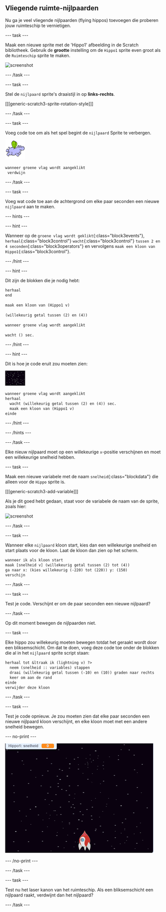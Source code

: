 ## Vliegende ruimte-nijlpaarden

Nu ga je veel vliegende nijlpaarden (flying hippos) toevoegen die proberen jouw ruimteschip te vernietigen.

\--- task \---

Maak een nieuwe sprite met de 'Hippo1' afbeelding in de Scratch bibliotheek. Gebruik de **grootte** instelling om de `Hippo1` sprite even groot als de `Ruimteschip` sprite te maken.

![screenshot](images/invaders-hippo.png)

\--- /task \---

\--- task \---

Stel de `nijlpaard` sprite's draaistijl in op **links-rechts**.

[[[generic-scratch3-sprite-rotation-style]]]

\--- /task \---

\--- task \---

Voeg code toe om als het spel begint de `nijlpaard` Sprite te verbergen.

![nijlpaard sprite](images/hippo-sprite.png)

```blocks3
wanneer groene vlag wordt aangeklikt 
 verdwijn
```

\--- /task \---

\--- task \---

Voeg wat code toe aan de achtergrond om elke paar seconden een nieuwe `nijlpaard` aan te maken.

\--- hints \---

\--- hint \---

Wanneer op de `groene vlag wordt geklikt`{:class="block3events"}, `herhaal`{:class="block3control"} `wacht`{:class="block3control"} `tussen 2 en 4 seconden`{:class="block3operators"} en vervolgens `maak een kloon van Hippo1`{:class="block3control"}.

\--- /hint \---

\--- hint \---

Dit zijn de blokken die je nodig hebt:

```blocks3
herhaal
end

maak een kloon van (Hippo1 v)

(willekeurig getal tussen (2) en (4))

wanneer groene vlag wordt aangeklikt

wacht () sec.
```

\--- /hint \---

\--- hint \---

Dit is hoe je code eruit zou moeten zien:

![achtergrond sprite](images/stage-sprite.png)

```blocks3
wanneer groene vlag wordt aangeklikt
herhaal 
  wacht (willekeurig getal tussen (2) en (4)) sec.
  maak een kloon van (Hippo1 v)
einde
```

\--- /hint \---

\--- /hints \---

\--- /task \---

Elke nieuw nijlpaard moet op een willekeurige `x`-positie verschijnen en moet een willekeurige snelheid hebben.

\--- task \---

Maak een nieuwe variabele met de naam `snelheid`{:class="blockdata"} die alleen voor de `Hippo` sprite is.

[[[generic-scratch3-add-variable]]]

Als je dit goed hebt gedaan, staat voor de variabele de naam van de sprite, zoals hier:

![screenshot](images/invaders-var-test.png)

\--- /task \---

\--- task \---

Wanneer elke `nijlpaard` kloon start, kies dan een willekeurige snelheid en start plaats voor de kloon. Laat de kloon dan zien op het scherm.

```blocks3
wanneer ik als kloon start
maak [snelheid v] (willekeurig getal tussen (2) tot (4)) 
ga naar x: (kies willekeurig (-220) tot (220)) y: (150) 
verschijn
```

\--- /task \---

\--- task \---

Test je code. Verschijnt er om de paar seconden een nieuwe nijlpaard?

\--- /task \---

Op dit moment bewegen de nijlpaarden niet.

\--- task \---

Elke hippo zou willekeurig moeten bewegen totdat het geraakt wordt door een bliksemschicht. Om dat te doen, voeg deze code toe onder de blokken die al in het `nijlpaard` sprite script staan:

```blocks3
herhaal tot &ltraak ik (lightning v) ?> 
  neem (snelheid :: variables) stappen
  draai (willekeurig getal tussen (-10) en (10)) graden naar rechts
  keer om aan de rand
einde
verwijder deze kloon
```

\--- /task \---

\--- task \---

Test je code opnieuw. Je zou moeten zien dat elke paar seconden een nieuwe nijlpaard kloon verschijnt, en elke kloon moet met een andere snelheid bewegen.

\--- no-print \---

![screenshot](images/hippo-clones.gif)

\--- /no-print \---

\--- /task \---

\--- task \---

Test nu het laser kanon van het ruimteschip. Als een bliksemschicht een nijlpaard raakt, verdwijnt dan het nijlpaard?

\--- /task \---